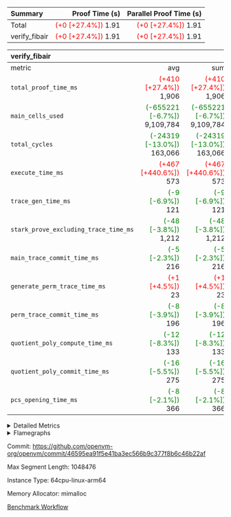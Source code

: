 | Summary | Proof Time (s) | Parallel Proof Time (s) |
|:---|---:|---:|
| Total | <span style='color: red'>(+0 [+27.4%])</span> 1.91 | <span style='color: red'>(+0 [+27.4%])</span> 1.91 |
| verify_fibair | <span style='color: red'>(+0 [+27.4%])</span> 1.91 | <span style='color: red'>(+0 [+27.4%])</span> 1.91 |


| verify_fibair |||||
|:---|---:|---:|---:|---:|
|metric|avg|sum|max|min|
| `total_proof_time_ms ` | <span style='color: red'>(+410 [+27.4%])</span> 1,906 | <span style='color: red'>(+410 [+27.4%])</span> 1,906 | <span style='color: red'>(+410 [+27.4%])</span> 1,906 | <span style='color: red'>(+410 [+27.4%])</span> 1,906 |
| `main_cells_used     ` | <span style='color: green'>(-655221 [-6.7%])</span> 9,109,784 | <span style='color: green'>(-655221 [-6.7%])</span> 9,109,784 | <span style='color: green'>(-655221 [-6.7%])</span> 9,109,784 | <span style='color: green'>(-655221 [-6.7%])</span> 9,109,784 |
| `total_cycles        ` | <span style='color: green'>(-24319 [-13.0%])</span> 163,066 | <span style='color: green'>(-24319 [-13.0%])</span> 163,066 | <span style='color: green'>(-24319 [-13.0%])</span> 163,066 | <span style='color: green'>(-24319 [-13.0%])</span> 163,066 |
| `execute_time_ms     ` | <span style='color: red'>(+467 [+440.6%])</span> 573 | <span style='color: red'>(+467 [+440.6%])</span> 573 | <span style='color: red'>(+467 [+440.6%])</span> 573 | <span style='color: red'>(+467 [+440.6%])</span> 573 |
| `trace_gen_time_ms   ` | <span style='color: green'>(-9 [-6.9%])</span> 121 | <span style='color: green'>(-9 [-6.9%])</span> 121 | <span style='color: green'>(-9 [-6.9%])</span> 121 | <span style='color: green'>(-9 [-6.9%])</span> 121 |
| `stark_prove_excluding_trace_time_ms` | <span style='color: green'>(-48 [-3.8%])</span> 1,212 | <span style='color: green'>(-48 [-3.8%])</span> 1,212 | <span style='color: green'>(-48 [-3.8%])</span> 1,212 | <span style='color: green'>(-48 [-3.8%])</span> 1,212 |
| `main_trace_commit_time_ms` | <span style='color: green'>(-5 [-2.3%])</span> 216 | <span style='color: green'>(-5 [-2.3%])</span> 216 | <span style='color: green'>(-5 [-2.3%])</span> 216 | <span style='color: green'>(-5 [-2.3%])</span> 216 |
| `generate_perm_trace_time_ms` | <span style='color: red'>(+1 [+4.5%])</span> 23 | <span style='color: red'>(+1 [+4.5%])</span> 23 | <span style='color: red'>(+1 [+4.5%])</span> 23 | <span style='color: red'>(+1 [+4.5%])</span> 23 |
| `perm_trace_commit_time_ms` | <span style='color: green'>(-8 [-3.9%])</span> 196 | <span style='color: green'>(-8 [-3.9%])</span> 196 | <span style='color: green'>(-8 [-3.9%])</span> 196 | <span style='color: green'>(-8 [-3.9%])</span> 196 |
| `quotient_poly_compute_time_ms` | <span style='color: green'>(-12 [-8.3%])</span> 133 | <span style='color: green'>(-12 [-8.3%])</span> 133 | <span style='color: green'>(-12 [-8.3%])</span> 133 | <span style='color: green'>(-12 [-8.3%])</span> 133 |
| `quotient_poly_commit_time_ms` | <span style='color: green'>(-16 [-5.5%])</span> 275 | <span style='color: green'>(-16 [-5.5%])</span> 275 | <span style='color: green'>(-16 [-5.5%])</span> 275 | <span style='color: green'>(-16 [-5.5%])</span> 275 |
| `pcs_opening_time_ms ` | <span style='color: green'>(-8 [-2.1%])</span> 366 | <span style='color: green'>(-8 [-2.1%])</span> 366 | <span style='color: green'>(-8 [-2.1%])</span> 366 | <span style='color: green'>(-8 [-2.1%])</span> 366 |



<details>
<summary>Detailed Metrics</summary>

|  | verify_program_compile_ms | total_cells | stark_prove_excluding_trace_time_ms | quotient_poly_compute_time_ms | quotient_poly_commit_time_ms | perm_trace_commit_time_ms | pcs_opening_time_ms | main_trace_commit_time_ms |
| --- | --- | --- | --- | --- | --- | --- | --- |
|  | 5 | 65,536 | 63 | 3 | 14 | 0 | 32 | 13 | 

| air_name | rows | quotient_deg | main_cols | interactions | constraints | cells |
| --- | --- | --- | --- | --- | --- | --- |
| AccessAdapterAir<2> |  | 4 |  | 5 | 11 |  | 
| AccessAdapterAir<4> |  | 4 |  | 5 | 11 |  | 
| AccessAdapterAir<8> |  | 4 |  | 5 | 11 |  | 
| FibonacciAir | 32,768 | 1 | 2 |  | 5 | 65,536 | 
| FriReducedOpeningAir |  | 4 |  | 39 | 59 |  | 
| NativePoseidon2Air<BabyBearParameters>, 1> |  | 4 |  | 136 | 530 |  | 
| PhantomAir |  | 4 |  | 3 | 4 |  | 
| ProgramAir |  | 1 |  | 1 | 4 |  | 
| VariableRangeCheckerAir |  | 1 |  | 1 | 4 |  | 
| VmAirWrapper<AluNativeAdapterAir, FieldArithmeticCoreAir> |  | 4 |  | 15 | 23 |  | 
| VmAirWrapper<BranchNativeAdapterAir, BranchEqualCoreAir<1> |  | 4 |  | 11 | 22 |  | 
| VmAirWrapper<JalNativeAdapterAir, JalCoreAir> |  | 4 |  | 7 | 6 |  | 
| VmAirWrapper<NativeAdapterAir<2, 0>, PublicValuesCoreAir> |  | 4 |  | 11 | 22 |  | 
| VmAirWrapper<NativeLoadStoreAdapterAir<1>, NativeLoadStoreCoreAir<1> |  | 4 |  | 15 | 16 |  | 
| VmAirWrapper<NativeLoadStoreAdapterAir<4>, NativeLoadStoreCoreAir<4> |  | 4 |  | 15 | 16 |  | 
| VmAirWrapper<NativeVectorizedAdapterAir<4>, FieldExtensionCoreAir> |  | 4 |  | 15 | 23 |  | 
| VmConnectorAir |  | 4 |  | 3 | 8 |  | 
| VolatileBoundaryAir |  | 4 |  | 4 | 16 |  | 

| group | trace_gen_time_ms | total_proof_time_ms | total_cycles | total_cells | stark_prove_excluding_trace_time_ms | quotient_poly_compute_time_ms | quotient_poly_commit_time_ms | perm_trace_commit_time_ms | pcs_opening_time_ms | main_trace_commit_time_ms | main_cells_used | generate_perm_trace_time_ms | execute_time_ms |
| --- | --- | --- | --- | --- | --- | --- | --- | --- | --- | --- | --- | --- | --- |
| verify_fibair | 121 | 1,906 | 163,066 | 25,418,392 | 1,212 | 133 | 275 | 196 | 366 | 216 | 9,109,784 | 23 | 573 | 

| group | air_name | rows | prep_cols | perm_cols | main_cols | cells |
| --- | --- | --- | --- | --- | --- | --- |
| verify_fibair | AccessAdapterAir<2> | 65,536 |  | 12 | 11 | 1,507,328 | 
| verify_fibair | AccessAdapterAir<4> | 32,768 |  | 12 | 13 | 819,200 | 
| verify_fibair | AccessAdapterAir<8> | 128 |  | 12 | 17 | 3,712 | 
| verify_fibair | FriReducedOpeningAir | 1,024 |  | 44 | 27 | 72,704 | 
| verify_fibair | NativePoseidon2Air<BabyBearParameters>, 1> | 16,384 |  | 160 | 399 | 9,158,656 | 
| verify_fibair | PhantomAir | 4,096 |  | 8 | 6 | 57,344 | 
| verify_fibair | ProgramAir | 8,192 |  | 8 | 10 | 147,456 | 
| verify_fibair | VariableRangeCheckerAir | 262,144 | 2 | 8 | 1 | 2,359,296 | 
| verify_fibair | VmAirWrapper<AluNativeAdapterAir, FieldArithmeticCoreAir> | 131,072 |  | 20 | 29 | 6,422,528 | 
| verify_fibair | VmAirWrapper<BranchNativeAdapterAir, BranchEqualCoreAir<1> | 32,768 |  | 16 | 23 | 1,277,952 | 
| verify_fibair | VmAirWrapper<JalNativeAdapterAir, JalCoreAir> | 4,096 |  | 12 | 9 | 86,016 | 
| verify_fibair | VmAirWrapper<NativeLoadStoreAdapterAir<1>, NativeLoadStoreCoreAir<1> | 32,768 |  | 24 | 22 | 1,507,328 | 
| verify_fibair | VmAirWrapper<NativeLoadStoreAdapterAir<4>, NativeLoadStoreCoreAir<4> | 16,384 |  | 24 | 31 | 901,120 | 
| verify_fibair | VmAirWrapper<NativeVectorizedAdapterAir<4>, FieldExtensionCoreAir> | 8,192 |  | 20 | 38 | 475,136 | 
| verify_fibair | VmConnectorAir | 2 | 1 | 8 | 4 | 24 | 
| verify_fibair | VolatileBoundaryAir | 32,768 |  | 8 | 11 | 622,592 | 

| group | air_name | dsl_ir | opcode | cells_used |
| --- | --- | --- | --- | --- |
| verify_fibair | <AluNativeAdapterAir,FieldArithmeticCoreAir> |  | ADD | 29 | 
| verify_fibair | <AluNativeAdapterAir,FieldArithmeticCoreAir> | AddEFFI | ADD | 13,224 | 
| verify_fibair | <AluNativeAdapterAir,FieldArithmeticCoreAir> | AddEI | ADD | 242,092 | 
| verify_fibair | <AluNativeAdapterAir,FieldArithmeticCoreAir> | AddF | ADD | 45,675 | 
| verify_fibair | <AluNativeAdapterAir,FieldArithmeticCoreAir> | AddFI | ADD | 48,575 | 
| verify_fibair | <AluNativeAdapterAir,FieldArithmeticCoreAir> | AddV | ADD | 218,167 | 
| verify_fibair | <AluNativeAdapterAir,FieldArithmeticCoreAir> | AddVI | ADD | 220,458 | 
| verify_fibair | <AluNativeAdapterAir,FieldArithmeticCoreAir> | Alloc | ADD | 336,168 | 
| verify_fibair | <AluNativeAdapterAir,FieldArithmeticCoreAir> | Alloc | MUL | 81,606 | 
| verify_fibair | <AluNativeAdapterAir,FieldArithmeticCoreAir> | CastFV | ADD | 1,305 | 
| verify_fibair | <AluNativeAdapterAir,FieldArithmeticCoreAir> | DivEIN | ADD | 116 | 
| verify_fibair | <AluNativeAdapterAir,FieldArithmeticCoreAir> | DivF | DIV | 20,706 | 
| verify_fibair | <AluNativeAdapterAir,FieldArithmeticCoreAir> | DivFIN | DIV | 87 | 
| verify_fibair | <AluNativeAdapterAir,FieldArithmeticCoreAir> | ImmE | ADD | 24,824 | 
| verify_fibair | <AluNativeAdapterAir,FieldArithmeticCoreAir> | ImmF | ADD | 49,822 | 
| verify_fibair | <AluNativeAdapterAir,FieldArithmeticCoreAir> | ImmV | ADD | 109,040 | 
| verify_fibair | <AluNativeAdapterAir,FieldArithmeticCoreAir> | LoadE | ADD | 59,682 | 
| verify_fibair | <AluNativeAdapterAir,FieldArithmeticCoreAir> | LoadE | MUL | 59,682 | 
| verify_fibair | <AluNativeAdapterAir,FieldArithmeticCoreAir> | LoadF | ADD | 7,598 | 
| verify_fibair | <AluNativeAdapterAir,FieldArithmeticCoreAir> | LoadF | MUL | 580 | 
| verify_fibair | <AluNativeAdapterAir,FieldArithmeticCoreAir> | LoadHeapPtr | ADD | 29 | 
| verify_fibair | <AluNativeAdapterAir,FieldArithmeticCoreAir> | LoadV | ADD | 95,845 | 
| verify_fibair | <AluNativeAdapterAir,FieldArithmeticCoreAir> | LoadV | MUL | 77,430 | 
| verify_fibair | <AluNativeAdapterAir,FieldArithmeticCoreAir> | MulEF | MUL | 73,312 | 
| verify_fibair | <AluNativeAdapterAir,FieldArithmeticCoreAir> | MulEI | ADD | 8,932 | 
| verify_fibair | <AluNativeAdapterAir,FieldArithmeticCoreAir> | MulF | MUL | 123,395 | 
| verify_fibair | <AluNativeAdapterAir,FieldArithmeticCoreAir> | MulFI | MUL | 40,484 | 
| verify_fibair | <AluNativeAdapterAir,FieldArithmeticCoreAir> | MulVI | MUL | 27,579 | 
| verify_fibair | <AluNativeAdapterAir,FieldArithmeticCoreAir> | StoreE | ADD | 23,142 | 
| verify_fibair | <AluNativeAdapterAir,FieldArithmeticCoreAir> | StoreE | MUL | 23,142 | 
| verify_fibair | <AluNativeAdapterAir,FieldArithmeticCoreAir> | StoreF | ADD | 5,307 | 
| verify_fibair | <AluNativeAdapterAir,FieldArithmeticCoreAir> | StoreF | MUL | 290 | 
| verify_fibair | <AluNativeAdapterAir,FieldArithmeticCoreAir> | StoreHeapPtr | ADD | 29 | 
| verify_fibair | <AluNativeAdapterAir,FieldArithmeticCoreAir> | StoreV | ADD | 19,169 | 
| verify_fibair | <AluNativeAdapterAir,FieldArithmeticCoreAir> | StoreV | MUL | 1,537 | 
| verify_fibair | <AluNativeAdapterAir,FieldArithmeticCoreAir> | SubEF | ADD | 11,397 | 
| verify_fibair | <AluNativeAdapterAir,FieldArithmeticCoreAir> | SubEF | SUB | 3,799 | 
| verify_fibair | <AluNativeAdapterAir,FieldArithmeticCoreAir> | SubEI | ADD | 232 | 
| verify_fibair | <AluNativeAdapterAir,FieldArithmeticCoreAir> | SubFI | SUB | 40,455 | 
| verify_fibair | <AluNativeAdapterAir,FieldArithmeticCoreAir> | SubV | SUB | 43,877 | 
| verify_fibair | <AluNativeAdapterAir,FieldArithmeticCoreAir> | SubVI | SUB | 21,605 | 
| verify_fibair | <AluNativeAdapterAir,FieldArithmeticCoreAir> | SubVIN | SUB | 18,270 | 
| verify_fibair | <AluNativeAdapterAir,FieldArithmeticCoreAir> | UnsafeCastVF | ADD | 87 | 
| verify_fibair | <AluNativeAdapterAir,FieldArithmeticCoreAir> | ZipFor | ADD | 476,035 | 
| verify_fibair | <BranchNativeAdapterAir,BranchEqualCoreAir<1>> | AssertEqE | BNE | 3,956 | 
| verify_fibair | <BranchNativeAdapterAir,BranchEqualCoreAir<1>> | AssertEqEI | BNE | 92 | 
| verify_fibair | <BranchNativeAdapterAir,BranchEqualCoreAir<1>> | AssertEqF | BNE | 33,120 | 
| verify_fibair | <BranchNativeAdapterAir,BranchEqualCoreAir<1>> | AssertEqV | BNE | 17,595 | 
| verify_fibair | <BranchNativeAdapterAir,BranchEqualCoreAir<1>> | AssertEqVI | BNE | 483 | 
| verify_fibair | <BranchNativeAdapterAir,BranchEqualCoreAir<1>> | IfEq | BNE | 2,599 | 
| verify_fibair | <BranchNativeAdapterAir,BranchEqualCoreAir<1>> | IfEqI | BNE | 70,058 | 
| verify_fibair | <BranchNativeAdapterAir,BranchEqualCoreAir<1>> | IfNe | BEQ | 2,645 | 
| verify_fibair | <BranchNativeAdapterAir,BranchEqualCoreAir<1>> | IfNeI | BEQ | 46 | 
| verify_fibair | <BranchNativeAdapterAir,BranchEqualCoreAir<1>> | ZipFor | BNE | 341,182 | 
| verify_fibair | <JalNativeAdapterAir,JalCoreAir> |  | JAL | 9 | 
| verify_fibair | <JalNativeAdapterAir,JalCoreAir> | IfEqI | JAL | 12,159 | 
| verify_fibair | <JalNativeAdapterAir,JalCoreAir> | IfNe | JAL | 18 | 
| verify_fibair | <JalNativeAdapterAir,JalCoreAir> | ZipFor | JAL | 16,515 | 
| verify_fibair | <NativeLoadStoreAdapterAir<1>,NativeLoadStoreCoreAir<1>> | LoadF | LOADW | 57,618 | 
| verify_fibair | <NativeLoadStoreAdapterAir<1>,NativeLoadStoreCoreAir<1>> | LoadV | LOADW | 248,160 | 
| verify_fibair | <NativeLoadStoreAdapterAir<1>,NativeLoadStoreCoreAir<1>> | StoreF | STOREW | 21,582 | 
| verify_fibair | <NativeLoadStoreAdapterAir<1>,NativeLoadStoreCoreAir<1>> | StoreHintWord | HINT_STOREW | 155,870 | 
| verify_fibair | <NativeLoadStoreAdapterAir<1>,NativeLoadStoreCoreAir<1>> | StoreV | STOREW | 97,834 | 
| verify_fibair | <NativeLoadStoreAdapterAir<4>,NativeLoadStoreCoreAir<4>> | LoadE | LOADW | 130,634 | 
| verify_fibair | <NativeLoadStoreAdapterAir<4>,NativeLoadStoreCoreAir<4>> | StoreE | STOREW | 168,361 | 
| verify_fibair | <NativeVectorizedAdapterAir<4>,FieldExtensionCoreAir> | AddE | FE4ADD | 55,062 | 
| verify_fibair | <NativeVectorizedAdapterAir<4>,FieldExtensionCoreAir> | DivE | BBE4DIV | 28,804 | 
| verify_fibair | <NativeVectorizedAdapterAir<4>,FieldExtensionCoreAir> | DivEIN | BBE4DIV | 38 | 
| verify_fibair | <NativeVectorizedAdapterAir<4>,FieldExtensionCoreAir> | MulE | BBE4MUL | 114,076 | 
| verify_fibair | <NativeVectorizedAdapterAir<4>,FieldExtensionCoreAir> | MulEI | BBE4MUL | 2,926 | 
| verify_fibair | <NativeVectorizedAdapterAir<4>,FieldExtensionCoreAir> | SubE | FE4SUB | 71,896 | 
| verify_fibair | FriReducedOpeningAir | FriReducedOpening | FRI_REDUCED_OPENING | 15,876 | 
| verify_fibair | PhantomAir | HintBitsF | PHANTOM | 270 | 
| verify_fibair | PhantomAir | HintFelt | PHANTOM | 9,186 | 
| verify_fibair | PhantomAir | HintInputVec | PHANTOM | 3,918 | 
| verify_fibair | PhantomAir | HintLoad | PHANTOM | 4,788 | 
| verify_fibair | VerifyBatchAir | Poseidon2PermuteBabyBear | PERM_POS2 | 10,374 | 
| verify_fibair | VerifyBatchAir | VerifyBatchExt | VERIFY_BATCH | 2,765,070 | 
| verify_fibair | VerifyBatchAir | VerifyBatchFelt | VERIFY_BATCH | 636,804 | 

| group | chip_name | rows_used |
| --- | --- | --- |
| verify_fibair | <AluNativeAdapterAir,FieldArithmeticCoreAir> | 92,236 | 
| verify_fibair | <BranchNativeAdapterAir,BranchEqualCoreAir<1>> | 20,512 | 
| verify_fibair | <JalNativeAdapterAir,JalCoreAir> | 3,189 | 
| verify_fibair | <NativeLoadStoreAdapterAir<1>,NativeLoadStoreCoreAir<1>> | 26,412 | 
| verify_fibair | <NativeLoadStoreAdapterAir<4>,NativeLoadStoreCoreAir<4>> | 9,645 | 
| verify_fibair | <NativeVectorizedAdapterAir<4>,FieldExtensionCoreAir> | 7,179 | 
| verify_fibair | AccessAdapter<2> | 41,950 | 
| verify_fibair | AccessAdapter<4> | 20,344 | 
| verify_fibair | AccessAdapter<8> | 88 | 
| verify_fibair | Boundary | 30,947 | 
| verify_fibair | FriReducedOpeningAir | 588 | 
| verify_fibair | PhantomAir | 3,027 | 
| verify_fibair | ProgramChip | 5,329 | 
| verify_fibair | VariableRangeCheckerAir | 262,144 | 
| verify_fibair | VerifyBatchAir | 8,552 | 
| verify_fibair | VmConnectorAir | 2 | 

| group | dsl_ir | opcode | frequency |
| --- | --- | --- | --- |
| verify_fibair |  | ADD | 2 | 
| verify_fibair |  | JAL | 1 | 
| verify_fibair | AddE | FE4ADD | 1,449 | 
| verify_fibair | AddEFFI | ADD | 456 | 
| verify_fibair | AddEI | ADD | 8,348 | 
| verify_fibair | AddF | ADD | 1,575 | 
| verify_fibair | AddFI | ADD | 1,675 | 
| verify_fibair | AddV | ADD | 7,523 | 
| verify_fibair | AddVI | ADD | 7,602 | 
| verify_fibair | Alloc | ADD | 11,592 | 
| verify_fibair | Alloc | MUL | 2,814 | 
| verify_fibair | AssertEqE | BNE | 172 | 
| verify_fibair | AssertEqEI | BNE | 4 | 
| verify_fibair | AssertEqF | BNE | 1,440 | 
| verify_fibair | AssertEqV | BNE | 765 | 
| verify_fibair | AssertEqVI | BNE | 21 | 
| verify_fibair | CastFV | ADD | 45 | 
| verify_fibair | DivE | BBE4DIV | 758 | 
| verify_fibair | DivEIN | ADD | 4 | 
| verify_fibair | DivEIN | BBE4DIV | 1 | 
| verify_fibair | DivF | DIV | 714 | 
| verify_fibair | DivFIN | DIV | 3 | 
| verify_fibair | FriReducedOpening | FRI_REDUCED_OPENING | 126 | 
| verify_fibair | HintBitsF | PHANTOM | 45 | 
| verify_fibair | HintFelt | PHANTOM | 1,531 | 
| verify_fibair | HintInputVec | PHANTOM | 653 | 
| verify_fibair | HintLoad | PHANTOM | 798 | 
| verify_fibair | IfEq | BNE | 113 | 
| verify_fibair | IfEqI | BNE | 3,046 | 
| verify_fibair | IfEqI | JAL | 1,351 | 
| verify_fibair | IfNe | BEQ | 115 | 
| verify_fibair | IfNe | JAL | 2 | 
| verify_fibair | IfNeI | BEQ | 2 | 
| verify_fibair | ImmE | ADD | 856 | 
| verify_fibair | ImmF | ADD | 1,718 | 
| verify_fibair | ImmV | ADD | 3,760 | 
| verify_fibair | LoadE | ADD | 2,058 | 
| verify_fibair | LoadE | LOADW | 4,214 | 
| verify_fibair | LoadE | MUL | 2,058 | 
| verify_fibair | LoadF | ADD | 262 | 
| verify_fibair | LoadF | LOADW | 2,619 | 
| verify_fibair | LoadF | MUL | 20 | 
| verify_fibair | LoadHeapPtr | ADD | 1 | 
| verify_fibair | LoadV | ADD | 3,305 | 
| verify_fibair | LoadV | LOADW | 11,280 | 
| verify_fibair | LoadV | MUL | 2,670 | 
| verify_fibair | MulE | BBE4MUL | 3,002 | 
| verify_fibair | MulEF | MUL | 2,528 | 
| verify_fibair | MulEI | ADD | 308 | 
| verify_fibair | MulEI | BBE4MUL | 77 | 
| verify_fibair | MulF | MUL | 4,255 | 
| verify_fibair | MulFI | MUL | 1,396 | 
| verify_fibair | MulVI | MUL | 951 | 
| verify_fibair | Poseidon2PermuteBabyBear | PERM_POS2 | 26 | 
| verify_fibair | StoreE | ADD | 798 | 
| verify_fibair | StoreE | MUL | 798 | 
| verify_fibair | StoreE | STOREW | 5,431 | 
| verify_fibair | StoreF | ADD | 183 | 
| verify_fibair | StoreF | MUL | 10 | 
| verify_fibair | StoreF | STOREW | 981 | 
| verify_fibair | StoreHeapPtr | ADD | 1 | 
| verify_fibair | StoreHintWord | HINT_STOREW | 7,085 | 
| verify_fibair | StoreV | ADD | 661 | 
| verify_fibair | StoreV | MUL | 53 | 
| verify_fibair | StoreV | STOREW | 4,447 | 
| verify_fibair | SubE | FE4SUB | 1,892 | 
| verify_fibair | SubEF | ADD | 393 | 
| verify_fibair | SubEF | SUB | 131 | 
| verify_fibair | SubEI | ADD | 8 | 
| verify_fibair | SubFI | SUB | 1,395 | 
| verify_fibair | SubV | SUB | 1,513 | 
| verify_fibair | SubVI | SUB | 745 | 
| verify_fibair | SubVIN | SUB | 630 | 
| verify_fibair | UnsafeCastVF | ADD | 3 | 
| verify_fibair | VerifyBatchExt | VERIFY_BATCH | 630 | 
| verify_fibair | VerifyBatchFelt | VERIFY_BATCH | 84 | 
| verify_fibair | ZipFor | ADD | 16,415 | 
| verify_fibair | ZipFor | BNE | 14,834 | 
| verify_fibair | ZipFor | JAL | 1,835 | 

</details>


<details>
<summary>Flamegraphs</summary>

[![](https://openvm-public-data-sandbox-us-east-1.s3.us-east-1.amazonaws.com/benchmark/github/flamegraphs/46595ea91f5e41ba3ec566b9c377f8b6c46b22af/verify_fibair-46595ea91f5e41ba3ec566b9c377f8b6c46b22af-verify_fibair.dsl_ir.opcode.air_name.cells_used.reverse.svg)](https://openvm-public-data-sandbox-us-east-1.s3.us-east-1.amazonaws.com/benchmark/github/flamegraphs/46595ea91f5e41ba3ec566b9c377f8b6c46b22af/verify_fibair-46595ea91f5e41ba3ec566b9c377f8b6c46b22af-verify_fibair.dsl_ir.opcode.air_name.cells_used.reverse.svg)
[![](https://openvm-public-data-sandbox-us-east-1.s3.us-east-1.amazonaws.com/benchmark/github/flamegraphs/46595ea91f5e41ba3ec566b9c377f8b6c46b22af/verify_fibair-46595ea91f5e41ba3ec566b9c377f8b6c46b22af-verify_fibair.dsl_ir.opcode.air_name.cells_used.svg)](https://openvm-public-data-sandbox-us-east-1.s3.us-east-1.amazonaws.com/benchmark/github/flamegraphs/46595ea91f5e41ba3ec566b9c377f8b6c46b22af/verify_fibair-46595ea91f5e41ba3ec566b9c377f8b6c46b22af-verify_fibair.dsl_ir.opcode.air_name.cells_used.svg)
[![](https://openvm-public-data-sandbox-us-east-1.s3.us-east-1.amazonaws.com/benchmark/github/flamegraphs/46595ea91f5e41ba3ec566b9c377f8b6c46b22af/verify_fibair-46595ea91f5e41ba3ec566b9c377f8b6c46b22af-verify_fibair.dsl_ir.opcode.frequency.reverse.svg)](https://openvm-public-data-sandbox-us-east-1.s3.us-east-1.amazonaws.com/benchmark/github/flamegraphs/46595ea91f5e41ba3ec566b9c377f8b6c46b22af/verify_fibair-46595ea91f5e41ba3ec566b9c377f8b6c46b22af-verify_fibair.dsl_ir.opcode.frequency.reverse.svg)
[![](https://openvm-public-data-sandbox-us-east-1.s3.us-east-1.amazonaws.com/benchmark/github/flamegraphs/46595ea91f5e41ba3ec566b9c377f8b6c46b22af/verify_fibair-46595ea91f5e41ba3ec566b9c377f8b6c46b22af-verify_fibair.dsl_ir.opcode.frequency.svg)](https://openvm-public-data-sandbox-us-east-1.s3.us-east-1.amazonaws.com/benchmark/github/flamegraphs/46595ea91f5e41ba3ec566b9c377f8b6c46b22af/verify_fibair-46595ea91f5e41ba3ec566b9c377f8b6c46b22af-verify_fibair.dsl_ir.opcode.frequency.svg)

</details>

Commit: https://github.com/openvm-org/openvm/commit/46595ea91f5e41ba3ec566b9c377f8b6c46b22af

Max Segment Length: 1048476

Instance Type: 64cpu-linux-arm64

Memory Allocator: mimalloc

[Benchmark Workflow](https://github.com/openvm-org/openvm/actions/runs/13205804922)
